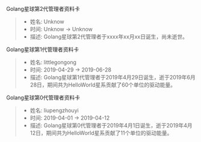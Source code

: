 Golang星球第2代管理者资料卡
> - 姓名: Unknow
> - 时间: Unknow -> Unknow
> - 描述: Golang星球第2代管理者于xxxx年xx月xx日诞生，尚未逝世。

Golang星球第1代管理者资料卡
> - 姓名: littlegongong
> - 时间: 2019-04-29 -> 2019-06-28
> - 描述: Golang星球第1代管理者于2019年4月29日诞生，逝于2019年6月28日，期间共为HelloWorld星系贡献了60个单位的驱动能量。

Golang星球第0代管理者资料卡
> - 姓名: liupengzhouyi
> - 时间: 2019-04-01 -> 2019-04-12
> - 描述: Golang星球第0代管理者于2019年4月1日诞生，逝于2019年4月12日，期间共为HelloWorld星系贡献了11个单位的驱动能量。